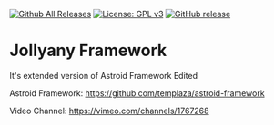 [![Github All Releases](https://img.shields.io/github/downloads/templaza/jollyany-framework/total.svg)](https://github.com/templaza/jollyany-framework/releases)
[![License: GPL v3](https://img.shields.io/badge/License-GPL%20v3-blue.svg)](http://www.gnu.org/licenses/gpl-3.0)
[![GitHub release](https://img.shields.io/github/release/templaza/jollyany-framework.svg)](https://github.com/templaza/jollyany-framework/releases)

# Jollyany Framework

It's extended version of Astroid Framework Edited

Astroid Framework: https://github.com/templaza/astroid-framework

Video Channel: https://vimeo.com/channels/1767268
